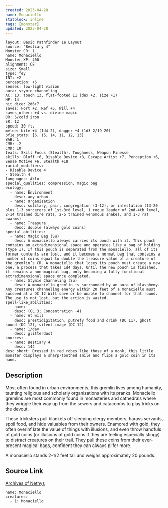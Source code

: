 ```yaml
---
created: 2023-04-28
name: Monaciello
statblock: inline
tags: [monster]
updated: 2023-04-28
---
```

```statblock
layout: Basic Pathfinder 1e Layout
source: "Bestiary 4"
Monster_CR: 1
name: Monaciello
Monster_XP: 400
alignment: CE
size: Small
type: fey
INI: +2
perception: +6
senses: low-light vision
aura: stymie channeling
AC: 13, touch 13, flat-footed 11 (dex +2, size +1)
HP: 14
hit_dice: 2d6+7
saves: Fort +2, Ref +5, Will +4
saves_other: +4 vs. divine magic
DR: 5/cold iron
SR: 12
speed: 30 ft.
melee: bite +4 (1d4-2), dagger +4 (1d3-2/19-20)
pf1e_stats: [6, 15, 14, 11, 12, 13]
BAB: 1
CMB: -2
CMD: 10
feats: Skill Focus (Stealth), Toughness, Weapon Finesse
skills: Bluff +6, Disable Device +8, Escape Artist +7, Perception +6, Sense Motive +6, Stealth +18
racial_modifiers:
- Disable Device 4
- Stealth 4
languages: Aklo
special_qualities: compression, magic bag
ecology:
  - name: Environment
    desc: any urban
  - name: Organisation
    desc: solitary, pair, congregation (3-12), or infestation (13-20 plus 1-3 sorcerers of 1st-3rd level, 1 rogue leader of 2nd-4th level, 2-14 trained dire rats, 2-5 trained venomous snakes, and 1-3 rat swarms)
  - name: Treasure
    desc: double (always gold coins)
special_abilities:
  - name: Magic Bag (Su)
    desc: A monaciello always carries its pouch with it. This pouch contains an extradimensional space and operates like a bag of holding (type I). If this pouch is separated from the monaciello, all of its former contents are lost, and it becomes a normal bag that contains a number of coins equal to double the treasure value of a creature of the gremlin’s CR. A monaciello that loses its pouch must create a new one, a process that takes 1d4 days. Until the new pouch is finished, it remains a non-magical bag, only becoming a fully functional extradimensional space once completed.
  - name: Stymie Channeling (Su)
    desc: A monaciello gremlin is surrounded by an aura of blasphemy. Any creatures channeling energy within 20 feet of a monaciello must succeed at a DC 12 Will save or be unable to channel for that round. The use is not lost, but the action is wasted.
spell-like_abilities:
  - name:
    desc: (CL 3; Concentration +4)
  - name: At will
    desc: prestidigitation, putrefy food and drink (DC 11), ghost sound (DC 12), silent image (DC 12)
  - name: 1/day
    desc: glitterdust
sources:
  - name: Bestiary 4
    desc: 144
desc_short: Dressed in red robes like those of a monk, this little monster displays a sharp-toothed smile and flips a gold coin in its hand.
```
## Description
Most often found in urban environments, this gremlin lives among humanity, taunting religious and scholarly organizations with its pranks. Monaciello gremlins are most commonly found in monasteries and cathedrals where they wriggle their way up from the sewers and catacombs to play tricks on the devout.

These tricksters pull blankets off sleeping clergy members, harass servants, spoil food, and hide valuables from their owners. Enamored with gold, they often overinf late the value of things with illusions, and even throw handfuls of gold coins (or illusions of gold coins if they are feeling especially stingy) to distract creatures on their trail. They pull these coins from their ever-present magical bags, confident they can always pilfer more.

A monaciello stands 2-1/2 feet tall and weighs approximately 20 pounds.
## Source Link
[Archives of Nethys](https://aonprd.com/MonsterDisplay.aspx?ItemName=Monaciello)
```encounter-table
name: Monaciello
creatures:
  - 1: Monaciello
```
